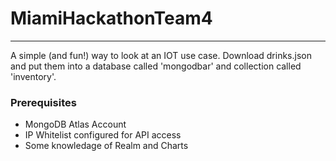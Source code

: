 # MiamiHackathonTeam4

---

A simple (and fun!) way to look at an IOT use case.  Download drinks.json and put them into a database called 'mongodbar' and collection called 'inventory'.

### Prerequisites

* MongoDB Atlas Account
* IP Whitelist configured for API access
* Some knowledage of Realm and Charts
